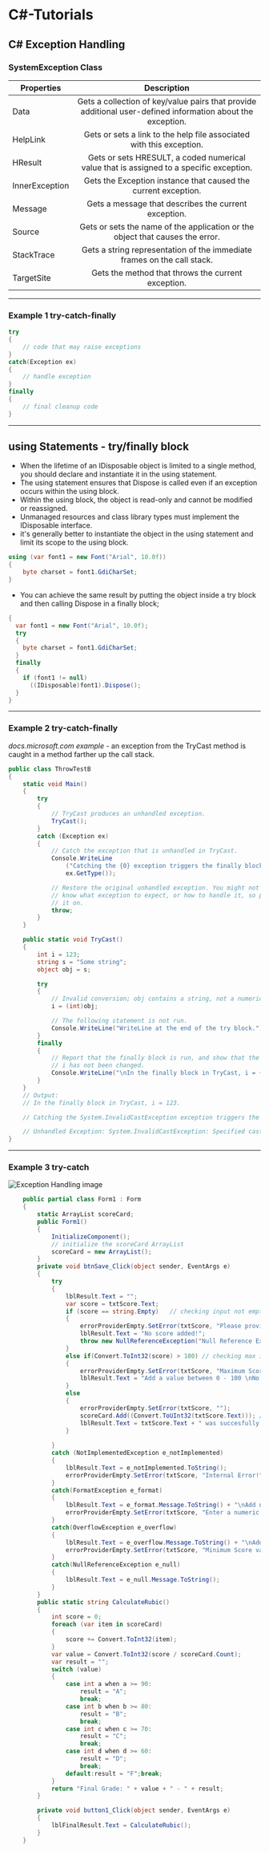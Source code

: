 # C#-Tutorials

## C# Exception Handling

### SystemException Class
| Properties      | Description         
| ------------- |:-------------:|  
|   Data    | Gets a collection of key/value pairs that provide additional user-defined information about the exception. |
| HelpLink | Gets or sets a link to the help file associated with this exception. |
| HResult | Gets or sets HRESULT, a coded numerical value that is assigned to a specific exception. |
| InnerException | Gets the Exception instance that caused the current exception.  |
| Message | Gets a message that describes the current exception.|
|Source|Gets or sets the name of the application or the object that causes the error.|
|StackTrace|Gets a string representation of the immediate frames on the call stack.|
|TargetSite|Gets the method that throws the current exception.

---
### Example 1 try-catch-finally
```C#
try
{
    // code that may raise exceptions
}
catch(Exception ex)
{
    // handle exception
}
finally
{
    // final cleanup code
}
```
---
## using Statements - try/finally block

* When the lifetime of an IDisposable object is limited to a single method, you should declare and instantiate it in the using statement. 
* The using statement ensures that Dispose is called even if an exception occurs within the using block.
* Within the using block, the object is read-only and cannot be modified or reassigned.
* Unmanaged resources and class library types must implement the IDisposable interface.
* it's generally better to instantiate the object in the using statement and limit its scope to the using block.
```C#
using (var font1 = new Font("Arial", 10.0f)) 
{
    byte charset = font1.GdiCharSet;
}
``` 
* You can achieve the same result by putting the object inside a try block and then calling Dispose in a finally block;
```C#
{
  var font1 = new Font("Arial", 10.0f);
  try
  {
    byte charset = font1.GdiCharSet;
  }
  finally
  {
    if (font1 != null)
      ((IDisposable)font1).Dispose();
  }
}
```
---
### Example 2 try-catch-finally
*docs.microsoft.com example* - an exception from the TryCast method is caught in a method farther up the call stack.

```C#
public class ThrowTestB
{
    static void Main()
    {
        try
        {
            // TryCast produces an unhandled exception.
            TryCast();
        }
        catch (Exception ex)
        {
            // Catch the exception that is unhandled in TryCast.
            Console.WriteLine
                ("Catching the {0} exception triggers the finally block.",
                ex.GetType());

            // Restore the original unhandled exception. You might not
            // know what exception to expect, or how to handle it, so pass 
            // it on.
            throw;
        }
    }

    public static void TryCast()
    {
        int i = 123;
        string s = "Some string";
        object obj = s;

        try
        {
            // Invalid conversion; obj contains a string, not a numeric type.
            i = (int)obj;

            // The following statement is not run.
            Console.WriteLine("WriteLine at the end of the try block.");
        }
        finally
        {
            // Report that the finally block is run, and show that the value of
            // i has not been changed.
            Console.WriteLine("\nIn the finally block in TryCast, i = {0}.\n", i);
        }
    }
    // Output:
    // In the finally block in TryCast, i = 123.

    // Catching the System.InvalidCastException exception triggers the finally block.

    // Unhandled Exception: System.InvalidCastException: Specified cast is not valid.
}
```
---
### Example 3 try-catch
![Exception Handling image](./images/exceptionHandling.png)
```C#
    public partial class Form1 : Form
    {
        static ArrayList scoreCard;
        public Form1()
        {
            InitializeComponent();
            // initialize the scoreCard ArrayList
            scoreCard = new ArrayList();
        }
        private void btnSave_Click(object sender, EventArgs e)
        {
            try
            {
                lblResult.Text = "";
                var score = txtScore.Text;
                if (score == string.Empty)   // checking input not empty
                {
                    errorProviderEmpty.SetError(txtScore, "Please provide a Score");
                    lblResult.Text = "No score added!";
                    throw new NullReferenceException("Null Reference Exception! \nInput Score Value Expected.");
                }
                else if(Convert.ToInt32(score) > 100) // checking max input value
                {
                    errorProviderEmpty.SetError(txtScore, "Maximum Score is 100");
                    lblResult.Text = "Add a value between 0 - 100 \nNo score added!";
                }
                else
                {
                    errorProviderEmpty.SetError(txtScore, "");
                    scoreCard.Add((Convert.ToUInt32(txtScore.Text))); // checking positive number
                    lblResult.Text = txtScore.Text + " was succesfully added to your scorecard." ;
                }
                
            }
            catch (NotImplementedException e_notImplemented)
            {
                lblResult.Text = e_notImplemented.ToString();
                errorProviderEmpty.SetError(txtScore, "Internal Error!");
            }
            catch(FormatException e_format)
            {
                lblResult.Text = e_format.Message.ToString() + "\nAdd numeric score!";
                errorProviderEmpty.SetError(txtScore, "Enter a numeric value");
            }
            catch(OverflowException e_overflow)
            {
                lblResult.Text = e_overflow.Message.ToString() + "\nAdd a value between 0 - 100 \nNo score added!";
                errorProviderEmpty.SetError(txtScore, "Minimum Score value is 0");
            }
            catch(NullReferenceException e_null)
            {
                lblResult.Text = e_null.Message.ToString();
            }
        }
        public static string CalculateRubic()
        {
            int score = 0;
            foreach (var item in scoreCard)
            {
                score += Convert.ToInt32(item);
            }
            var value = Convert.ToInt32(score / scoreCard.Count);
            var result = "";
            switch (value)
            {
                case int a when a >= 90:
                    result = "A";
                    break;
                case int b when b >= 80:
                    result = "B";
                    break;
                case int c when c >= 70:
                    result = "C";
                    break;
                case int d when d >= 60:
                    result = "D";
                    break;
                default:result = "F";break;
            }
            return "Final Grade: " + value + " - " + result;
        }

        private void button1_Click(object sender, EventArgs e)
        {
            lblFinalResult.Text = CalculateRubic();
        }
    }
```